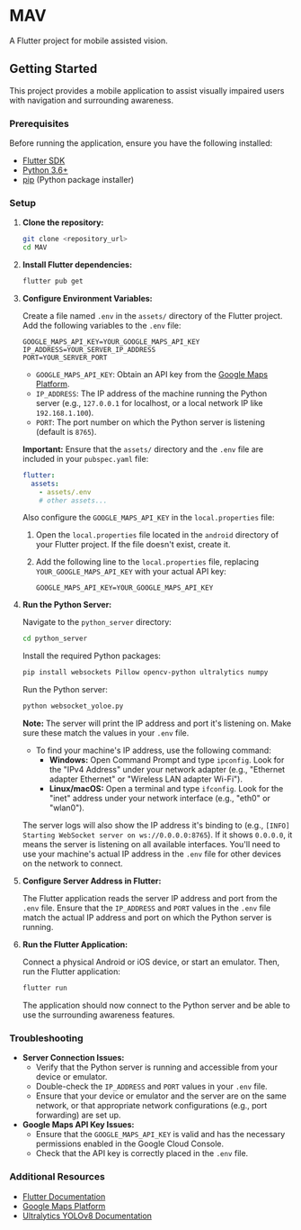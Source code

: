 # MAV

A Flutter project for mobile assisted vision.

## Getting Started

This project provides a mobile application to assist visually impaired users with navigation and surrounding awareness.

### Prerequisites

Before running the application, ensure you have the following installed:

*   [Flutter SDK](https://flutter.dev/docs/get-started/install)
*   [Python 3.6+](https://www.python.org/downloads/)
*   [pip](https://pip.pypa.io/en/stable/installing/) (Python package installer)

### Setup

1.  **Clone the repository:**

    ```bash
    git clone <repository_url>
    cd MAV
    ```

2.  **Install Flutter dependencies:**

    ```bash
    flutter pub get
    ```

3.  **Configure Environment Variables:**

    Create a file named `.env` in the `assets/` directory of the Flutter project. Add the following variables to the `.env` file:

    ```
    GOOGLE_MAPS_API_KEY=YOUR_GOOGLE_MAPS_API_KEY
    IP_ADDRESS=YOUR_SERVER_IP_ADDRESS
    PORT=YOUR_SERVER_PORT
    ```

    *   `GOOGLE_MAPS_API_KEY`: Obtain an API key from the [Google Maps Platform](https://console.cloud.google.com/google/maps-apis/overview).
    *   `IP_ADDRESS`: The IP address of the machine running the Python server (e.g., `127.0.0.1` for localhost, or a local network IP like `192.168.1.100`).
    *   `PORT`: The port number on which the Python server is listening (default is `8765`).

    **Important:** Ensure that the `assets/` directory and the `.env` file are included in your `pubspec.yaml` file:

    ```yaml
    flutter:
      assets:
        - assets/.env
        # other assets...
    ```

    Also configure the `GOOGLE_MAPS_API_KEY` in the `local.properties` file:

    1.  Open the `local.properties` file located in the `android` directory of your Flutter project. If the file doesn't exist, create it.
    2.  Add the following line to the `local.properties` file, replacing `YOUR_GOOGLE_MAPS_API_KEY` with your actual API key:

        ```
        GOOGLE_MAPS_API_KEY=YOUR_GOOGLE_MAPS_API_KEY
        ```

4.  **Run the Python Server:**

    Navigate to the `python_server` directory:

    ```bash
    cd python_server
    ```

    Install the required Python packages:

    ```bash
    pip install websockets Pillow opencv-python ultralytics numpy
    ```

    Run the Python server:

    ```bash
    python websocket_yoloe.py
    ```

    **Note:** The server will print the IP address and port it's listening on. Make sure these match the values in your `.env` file.

    *   To find your machine's IP address, use the following command:
        *   **Windows:** Open Command Prompt and type `ipconfig`. Look for the "IPv4 Address" under your network adapter (e.g., "Ethernet adapter Ethernet" or "Wireless LAN adapter Wi-Fi").
        *   **Linux/macOS:** Open a terminal and type `ifconfig`. Look for the "inet" address under your network interface (e.g., "eth0" or "wlan0").

    The server logs will also show the IP address it's binding to (e.g., `[INFO] Starting WebSocket server on ws://0.0.0.0:8765`). If it shows `0.0.0.0`, it means the server is listening on all available interfaces. You'll need to use your machine's actual IP address in the `.env` file for other devices on the network to connect.

5.  **Configure Server Address in Flutter:**

    The Flutter application reads the server IP address and port from the `.env` file. Ensure that the `IP_ADDRESS` and `PORT` values in the `.env` file match the actual IP address and port on which the Python server is running.

6.  **Run the Flutter Application:**

    Connect a physical Android or iOS device, or start an emulator. Then, run the Flutter application:

    ```bash
    flutter run
    ```

    The application should now connect to the Python server and be able to use the surrounding awareness features.

### Troubleshooting

*   **Server Connection Issues:**
    *   Verify that the Python server is running and accessible from your device or emulator.
    *   Double-check the `IP_ADDRESS` and `PORT` values in your `.env` file.
    *   Ensure that your device or emulator and the server are on the same network, or that appropriate network configurations (e.g., port forwarding) are set up.
*   **Google Maps API Key Issues:**
    *   Ensure that the `GOOGLE_MAPS_API_KEY` is valid and has the necessary permissions enabled in the Google Cloud Console.
    *   Check that the API key is correctly placed in the `.env` file.

### Additional Resources

*   [Flutter Documentation](https://docs.flutter.dev/)
*   [Google Maps Platform](https://console.cloud.google.com/google/maps-apis/overview)
*   [Ultralytics YOLOv8 Documentation](https://docs.ultralytics.com/)